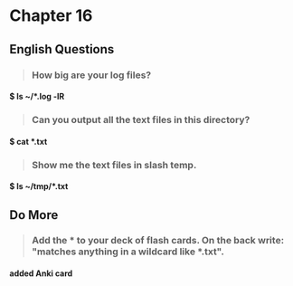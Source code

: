# Chapter 16

## English Questions

>### How big are your log files?

#### $ ls ~/*.log -lR

>### Can you output all the text files in this directory?

#### $ cat *.txt

>### Show me the text files in slash temp.

#### $ ls ~/tmp/*.txt

## Do More

>### Add the * to your deck of flash cards. On the back write: "matches anything in a wildcard like *.txt".

#### added Anki card
